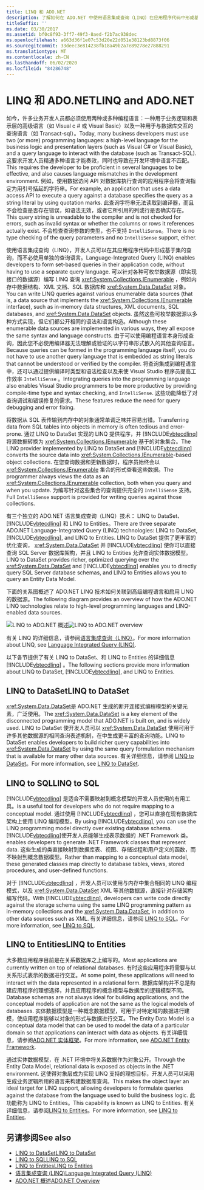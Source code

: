 ```yaml
---
title: LINQ 和 ADO.NET
description: 了解如何在 ADO.NET 中使用语言集成查询（LINQ）在应用程序代码中形成基于集的查询，而不必使用单独的查询语言。
titleSuffix: ''
ms.date: 03/30/2017
ms.assetid: bf0c8f93-3ff7-49f3-8aed-f2b7ac938dec
ms.openlocfilehash: a663d36f1e07c53d20e22d051e38123bd8873f06
ms.sourcegitcommit: 33deec3e814238fb18a49b2a7e89278e27888291
ms.translationtype: MT
ms.contentlocale: zh-CN
ms.lasthandoff: 06/02/2020
ms.locfileid: "84286748"
---
```

# <a name="linq-and-adonet"></a><span data-ttu-id="52d08-103">LINQ 和 ADO.NET</span><span class="sxs-lookup"><span data-stu-id="52d08-103">LINQ and ADO.NET</span></span>

<span data-ttu-id="52d08-104">如今，许多业务开发人员都必须使用两种或多种编程语言：一种用于业务逻辑和表示层的高级语言（如 Visual c # 或 Visual Basic）以及一种用于与数据库交互的查询语言（如 Transact-sql）。</span><span class="sxs-lookup"><span data-stu-id="52d08-104">Today, many business developers must use two (or more) programming languages: a high-level language for the business logic and presentation layers (such as Visual C# or Visual Basic), and a query language to interact with the database (such as Transact-SQL).</span></span> <span data-ttu-id="52d08-105">这要求开发人员精通多种语言才能奏效，同时也导致在开发环境中语言不匹配。</span><span class="sxs-lookup"><span data-stu-id="52d08-105">This requires the developer to be proficient in several languages to be effective, and also causes language mismatches in the development environment.</span></span> <span data-ttu-id="52d08-106">例如，使用数据访问 API 对数据库执行查询的应用程序会将查询指定为用引号括起的字符串。</span><span class="sxs-lookup"><span data-stu-id="52d08-106">For example, an application that uses a data access API to execute a query against a database specifies the query as a string literal by using quotation marks.</span></span> <span data-ttu-id="52d08-107">此查询字符串无法读取到编译器，而且不会检查是否存在错误，如语法无效，或者它所引用的列或行是否确实存在。</span><span class="sxs-lookup"><span data-stu-id="52d08-107">This query string is unreadable to the compiler and is not checked for errors, such as invalid syntax or whether the columns or rows it references actually exist.</span></span> <span data-ttu-id="52d08-108">不会检查查询参数的类型，也不支持 `IntelliSense`。</span><span class="sxs-lookup"><span data-stu-id="52d08-108">There is no type checking of the query parameters and no `IntelliSense` support, either.</span></span>  
  
 <span data-ttu-id="52d08-109">使用语言集成查询（LINQ），开发人员可以在其应用程序代码中形成基于集的查询，而不必使用单独的查询语言。</span><span class="sxs-lookup"><span data-stu-id="52d08-109">Language-Integrated Query (LINQ) enables developers to form set-based queries in their application code, without having to use a separate query language.</span></span> <span data-ttu-id="52d08-110">可以针对各种可枚举数据源（即实现接口的数据源）编写 LINQ 查询 <xref:System.Collections.IEnumerable> ，例如内存中数据结构、XML 文档、SQL 数据库和 <xref:System.Data.DataSet> 对象。</span><span class="sxs-lookup"><span data-stu-id="52d08-110">You can write LINQ queries against various enumerable data sources (that is, a data source that implements the <xref:System.Collections.IEnumerable> interface), such as in-memory data structures, XML documents, SQL databases, and <xref:System.Data.DataSet> objects.</span></span> <span data-ttu-id="52d08-111">虽然这些可枚举数据源以多种方式实现，但它们都公开相同的语法和语言构造。</span><span class="sxs-lookup"><span data-stu-id="52d08-111">Although these enumerable data sources are implemented in various ways, they all expose the same syntax and language constructs.</span></span> <span data-ttu-id="52d08-112">由于可以使用编程语言本身形成查询，因此您不必使用编译器无法理解或验证的以字符串形式嵌入的其他查询语言。</span><span class="sxs-lookup"><span data-stu-id="52d08-112">Because queries can be formed in the programming language itself, you do not have to use another query language that is embedded as string literals that cannot be understood or verified by the compiler.</span></span> <span data-ttu-id="52d08-113">将查询集成到编程语言中，还可以通过提供编译时类型和语法检查以及来使 Visual Studio 程序员提高工作效率 `IntelliSense` 。</span><span class="sxs-lookup"><span data-stu-id="52d08-113">Integrating queries into the programming language also enables Visual Studio programmers to be more productive by providing compile-time type and syntax checking, and `IntelliSense`.</span></span> <span data-ttu-id="52d08-114">这些功能降低了对查询调试和错误修复的需求。</span><span class="sxs-lookup"><span data-stu-id="52d08-114">These features reduce the need for query debugging and error fixing.</span></span>  
  
 <span data-ttu-id="52d08-115">将数据从 SQL 表传输到内存中的对象通常单调乏味并容易出错。</span><span class="sxs-lookup"><span data-stu-id="52d08-115">Transferring data from SQL tables into objects in memory is often tedious and error-prone.</span></span> <span data-ttu-id="52d08-116">通过 LINQ to DataSet 实现的 LINQ 提供程序，并 [!INCLUDE[vbtecdlinq](../../../../includes/vbtecdlinq-md.md)] 将源数据转换为 <xref:System.Collections.IEnumerable> 基于的对象集合。</span><span class="sxs-lookup"><span data-stu-id="52d08-116">The LINQ provider implemented by LINQ to DataSet and [!INCLUDE[vbtecdlinq](../../../../includes/vbtecdlinq-md.md)] converts the source data into <xref:System.Collections.IEnumerable>-based object collections.</span></span> <span data-ttu-id="52d08-117">在您查询数据和更新数据时，程序员始终会以 <xref:System.Collections.IEnumerable> 集合的形式查看这些数据。</span><span class="sxs-lookup"><span data-stu-id="52d08-117">The programmer always views the data as an <xref:System.Collections.IEnumerable> collection, both when you query and when you update.</span></span> <span data-ttu-id="52d08-118">为编写针对这些集合的查询提供完全的 `IntelliSense` 支持。</span><span class="sxs-lookup"><span data-stu-id="52d08-118">Full `IntelliSense` support is provided for writing queries against those collections.</span></span>  
  
 <span data-ttu-id="52d08-119">有三个独立的 ADO.NET 语言集成查询（LINQ）技术： LINQ to DataSet、 [!INCLUDE[vbtecdlinq](../../../../includes/vbtecdlinq-md.md)] 和 LINQ to Entities。</span><span class="sxs-lookup"><span data-stu-id="52d08-119">There are three separate ADO.NET Language-Integrated Query (LINQ) technologies: LINQ to DataSet, [!INCLUDE[vbtecdlinq](../../../../includes/vbtecdlinq-md.md)], and LINQ to Entities.</span></span> <span data-ttu-id="52d08-120">LINQ to DataSet 提供了更丰富的优化查询， <xref:System.Data.DataSet> 并 [!INCLUDE[vbtecdlinq](../../../../includes/vbtecdlinq-md.md)] 使你可以直接查询 SQL Server 数据库架构，并且 LINQ to Entities 允许查询实体数据模型。</span><span class="sxs-lookup"><span data-stu-id="52d08-120">LINQ to DataSet provides richer, optimized querying over the <xref:System.Data.DataSet> and [!INCLUDE[vbtecdlinq](../../../../includes/vbtecdlinq-md.md)] enables you to directly query SQL Server database schemas, and LINQ to Entities allows you to query an Entity Data Model.</span></span>  
  
 <span data-ttu-id="52d08-121">下面的关系图概述了 ADO.NET LINQ 技术如何关联到高级编程语言和启用 LINQ 的数据源。</span><span class="sxs-lookup"><span data-stu-id="52d08-121">The following diagram provides an overview of how the ADO.NET LINQ technologies relate to high-level programming languages and LINQ-enabled data sources.</span></span>  
  
 <span data-ttu-id="52d08-122">![LINQ to ADO.NET 概述](./media/dpue-linqtoadonetoverview-bpuedev11.gif "DPUE_LinqToAdoNetOverview_bpuedev11")</span><span class="sxs-lookup"><span data-stu-id="52d08-122">![LINQ to ADO.NET overview](./media/dpue-linqtoadonetoverview-bpuedev11.gif "DPUE_LinqToAdoNetOverview_bpuedev11")</span></span>  
  
 <span data-ttu-id="52d08-123">有关 LINQ 的详细信息，请参阅[语言集成查询（LINQ）](../../../csharp/programming-guide/concepts/linq/index.md)。</span><span class="sxs-lookup"><span data-stu-id="52d08-123">For more information about LINQ, see [Language Integrated Query (LINQ)](../../../csharp/programming-guide/concepts/linq/index.md).</span></span>
  
 <span data-ttu-id="52d08-124">以下各节提供了有关 LINQ to DataSet、和 LINQ to Entities 的详细信息 [!INCLUDE[vbtecdlinq](../../../../includes/vbtecdlinq-md.md)] 。</span><span class="sxs-lookup"><span data-stu-id="52d08-124">The following sections provide more information about LINQ to DataSet, [!INCLUDE[vbtecdlinq](../../../../includes/vbtecdlinq-md.md)], and LINQ to Entities.</span></span>  
  
## <a name="linq-to-dataset"></a><span data-ttu-id="52d08-125">LINQ to DataSet</span><span class="sxs-lookup"><span data-stu-id="52d08-125">LINQ to DataSet</span></span>  
 <span data-ttu-id="52d08-126"><xref:System.Data.DataSet>是 ADO.NET 生成的断开连接式编程模型的关键元素，广泛使用。</span><span class="sxs-lookup"><span data-stu-id="52d08-126">The <xref:System.Data.DataSet> is a key element of the disconnected programming model that ADO.NET is built on, and is widely used.</span></span> <span data-ttu-id="52d08-127">LINQ to DataSet 使开发人员可以 <xref:System.Data.DataSet> 使用可用于许多其他数据源的相同查询表述机制，在中生成更丰富的查询功能。</span><span class="sxs-lookup"><span data-stu-id="52d08-127">LINQ to DataSet enables developers to build richer query capabilities into <xref:System.Data.DataSet> by using the same query formulation mechanism that is available for many other data sources.</span></span> <span data-ttu-id="52d08-128">有关详细信息，请参阅 [LINQ to DataSet](linq-to-dataset.md)。</span><span class="sxs-lookup"><span data-stu-id="52d08-128">For more information, see [LINQ to DataSet](linq-to-dataset.md).</span></span>  
  
## <a name="linq-to-sql"></a><span data-ttu-id="52d08-129">LINQ to SQL</span><span class="sxs-lookup"><span data-stu-id="52d08-129">LINQ to SQL</span></span>  
 [!INCLUDE[vbtecdlinq](../../../../includes/vbtecdlinq-md.md)] <span data-ttu-id="52d08-130">是适合不需要映射到概念模型的开发人员使用的有用工具。</span><span class="sxs-lookup"><span data-stu-id="52d08-130">is a useful tool for developers who do not require mapping to a conceptual model.</span></span> <span data-ttu-id="52d08-131">通过使用 [!INCLUDE[vbtecdlinq](../../../../includes/vbtecdlinq-md.md)] ，您可以直接在现有数据库架构上使用 LINQ 编程模型。</span><span class="sxs-lookup"><span data-stu-id="52d08-131">By using [!INCLUDE[vbtecdlinq](../../../../includes/vbtecdlinq-md.md)], you can use the LINQ programming model directly over existing database schema.</span></span> [!INCLUDE[vbtecdlinq](../../../../includes/vbtecdlinq-md.md)]<span data-ttu-id="52d08-132">使开发人员能够生成表示数据的 .NET Framework 类。</span><span class="sxs-lookup"><span data-stu-id="52d08-132">enables developers to generate .NET Framework classes that represent data.</span></span> <span data-ttu-id="52d08-133">这些生成的类直接映射到数据库表、视图、存储过程和用户定义的函数，而不映射到概念数据模型。</span><span class="sxs-lookup"><span data-stu-id="52d08-133">Rather than mapping to a conceptual data model, these generated classes map directly to database tables, views, stored procedures, and user-defined functions.</span></span>  
  
 <span data-ttu-id="52d08-134">对于 [!INCLUDE[vbtecdlinq](../../../../includes/vbtecdlinq-md.md)] ，开发人员可以使用与内存中集合相同的 LINQ 编程模式，以及 <xref:System.Data.DataSet> XML 等其他数据源，直接针对存储架构编写代码。</span><span class="sxs-lookup"><span data-stu-id="52d08-134">With [!INCLUDE[vbtecdlinq](../../../../includes/vbtecdlinq-md.md)], developers can write code directly against the storage schema using the same LINQ programming pattern as in-memory collections and the <xref:System.Data.DataSet>, in addition to other data sources such as XML.</span></span> <span data-ttu-id="52d08-135">有关详细信息，请参阅 [LINQ to SQL](./sql/linq/index.md)。</span><span class="sxs-lookup"><span data-stu-id="52d08-135">For more information, see [LINQ to SQL](./sql/linq/index.md).</span></span>  
  
## <a name="linq-to-entities"></a><span data-ttu-id="52d08-136">LINQ to Entities</span><span class="sxs-lookup"><span data-stu-id="52d08-136">LINQ to Entities</span></span>  
 <span data-ttu-id="52d08-137">大多数应用程序目前是在关系数据库之上编写的。</span><span class="sxs-lookup"><span data-stu-id="52d08-137">Most applications are currently written on top of relational databases.</span></span> <span data-ttu-id="52d08-138">有时这些应用程序将需要与以关系形式表示的数据进行交互。</span><span class="sxs-lookup"><span data-stu-id="52d08-138">At some point, these applications will need to interact with the data represented in a relational form.</span></span> <span data-ttu-id="52d08-139">数据库架构并不总是构建应用程序的理想选择，并且应用程序的概念模型与数据库的逻辑模型不同。</span><span class="sxs-lookup"><span data-stu-id="52d08-139">Database schemas are not always ideal for building applications, and the conceptual models of application are not the same as the logical models of databases.</span></span> <span data-ttu-id="52d08-140">实体数据模型是一种概念数据模型，可用于对特定域的数据进行建模，使应用程序能够以对象的形式与数据进行交互。</span><span class="sxs-lookup"><span data-stu-id="52d08-140">The Entity Data Model is a conceptual data model that can be used to model the data of a particular domain so that applications can interact with data as objects.</span></span> <span data-ttu-id="52d08-141">有关详细信息，请参阅[ADO.NET 实体框架](./ef/index.md)。</span><span class="sxs-lookup"><span data-stu-id="52d08-141">For more information, see [ADO.NET Entity Framework](./ef/index.md).</span></span>  
  
 <span data-ttu-id="52d08-142">通过实体数据模型，在 .NET 环境中将关系数据作为对象公开。</span><span class="sxs-lookup"><span data-stu-id="52d08-142">Through the Entity Data Model, relational data is exposed as objects in the .NET environment.</span></span> <span data-ttu-id="52d08-143">这使得对象层成为实现 LINQ 支持的理想目标，开发人员可以采用生成业务逻辑所用的语言来构建数据库查询。</span><span class="sxs-lookup"><span data-stu-id="52d08-143">This makes the object layer an ideal target for LINQ support, allowing developers to formulate queries against the database from the language used to build the business logic.</span></span> <span data-ttu-id="52d08-144">此功能称为 LINQ to Entities。</span><span class="sxs-lookup"><span data-stu-id="52d08-144">This capability is known as LINQ to Entities.</span></span> <span data-ttu-id="52d08-145">有关详细信息，请参阅[LINQ to Entities](./ef/language-reference/linq-to-entities.md)。</span><span class="sxs-lookup"><span data-stu-id="52d08-145">For more information, see [LINQ to Entities](./ef/language-reference/linq-to-entities.md).</span></span>  
  
## <a name="see-also"></a><span data-ttu-id="52d08-146">另请参阅</span><span class="sxs-lookup"><span data-stu-id="52d08-146">See also</span></span>

- [<span data-ttu-id="52d08-147">LINQ to DataSet</span><span class="sxs-lookup"><span data-stu-id="52d08-147">LINQ to DataSet</span></span>](linq-to-dataset.md)
- [<span data-ttu-id="52d08-148">LINQ to SQL</span><span class="sxs-lookup"><span data-stu-id="52d08-148">LINQ to SQL</span></span>](./sql/linq/index.md)
- [<span data-ttu-id="52d08-149">LINQ to Entities</span><span class="sxs-lookup"><span data-stu-id="52d08-149">LINQ to Entities</span></span>](./ef/language-reference/linq-to-entities.md)
- [<span data-ttu-id="52d08-150">语言集成查询 (LINQ)</span><span class="sxs-lookup"><span data-stu-id="52d08-150">Language Integrated Query (LINQ)</span></span>](../../../csharp/programming-guide/concepts/linq/index.md)
- [<span data-ttu-id="52d08-151">ADO.NET 概述</span><span class="sxs-lookup"><span data-stu-id="52d08-151">ADO.NET Overview</span></span>](ado-net-overview.md)
